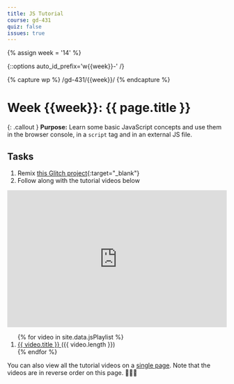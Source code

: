 ```yaml
---
title: JS Tutorial
course: gd-431
quiz: false
issues: true
---
```


{% assign week = '14' %}

{::options auto_id_prefix='w{{week}}-' /}

{% capture wp %}
/gd-431/{{week}}/
{% endcapture %}

# Week {{week}}: {{ page.title }}

{: .callout }
**Purpose:** Learn some basic JavaScript concepts and use them in the browser console, in a `script` tag and in an external JS file.

## Tasks
1. Remix [this Glitch project](https://glitch.com/~pizzascript-demo-start){:target="_blank"}
1. Follow along with the tutorial videos below

<div class="loom-embed-wrapper" style="position: relative; padding-bottom: 62.5%; height: 0;"><iframe id="js-loom-target" src="https://www.loom.com/embed/c44eb9387d3e4cb69644d902b0e78895" frameborder="0" webkitallowfullscreen mozallowfullscreen allowfullscreen style="position: absolute; top: 0; left: 0; width: 100%; height: 100%;"></iframe></div>

<ol>
  {% for video in site.data.jsPlaylist %}
  <li>
    <a
      class="js-loom-trigger"
      href="https://www.loom.com/share/{{ video.id }}"
      data-embed="{{ video.id }}">
      {{ video.title }}
    </a> <span class="text-faded">({{ video.length }})</span>
  </li>
  {% endfor %}
</ol>
<!-- 106 mins of video -->

You can also view all the tutorial videos on a [single page](https://loom.com/share/folder/6dcc6f7078d449bbb7d5471c7e2b6078). Note that the videos are in reverse order on this page. <span class="emoji">🤷🏻‍♀️</span>

<script>
  let triggers = document.querySelectorAll(".js-loom-trigger");
  let iframe = document.getElementById("js-loom-target");
  Array.prototype.forEach.call(triggers, (trigger, i) => {
    trigger.addEventListener("click", e => {
      e.preventDefault();
      updateIframe();
    });
  });
  const updateIframe = () => {
    const id = event.target.dataset.embed;
    const url = "https://www.loom.com/embed/" + id;
    iframe.src = url;
  }
</script>
